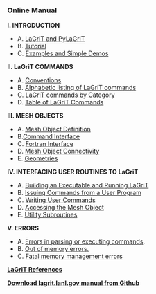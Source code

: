 ### Online Manual

**I. INTRODUCTION**  

 -  A. [LaGriT and PyLaGriT](docs/lagrit.md)  
 -  B. [Tutorial](docs/tutorial.md)  
 -  C. [Examples and Simple Demos](docs/demos/index.md)  
 
**II. LaGriT COMMANDS** 
 
 -  A. [Conventions](docs/conventions.md)  
 -  B. [Alphabetic listing of LaGriT commands](commands.md)  
 -  C. [LaGriT commands by Category](commands_cat.md)  
 -  D. [Table of LaGriT Commands](table.md)  
 
**III. MESH OBJECTS** 
 -  A. [Mesh Object Definition](docs/meshobject.md)  
 -  B.[Command Interface](docs/commandi.md )  
 -  C. [Fortran Interface](docs/fortran.md)  
 -  D. [Mesh Object Connectivity](docs/meshobjcon.md)  
 -  E. [Geometries](docs/geometries.md)  

**IV. INTERFACING USER ROUTINES TO LaGriT** 
 -  A. [Building an Executable and Running LaGriT](docs/build.md)   
 -  B. [Issuing Commands from a User Program](docs/issuing.md)   
 -  C. [Writing User Commands](docs/writing.md)  
 -  D. [Accessing the Mesh Object](docs/accessing.md)  
 -  E. [Utility Subroutines](util.md)  

**V. ERRORS**
 -  A. [Errors in parsing or executing commands](docs/errors.md#parse).  
 -  B. [Out of memory errors.](docs/errors.md#memory)  
 -  C. [Fatal memory management errors](docs/errors.md#panic)    
   
[**LaGriT References**](docs/References.md)   

[**Download lagrit.lanl.gov manual from Github**](https://git-hub.com/lanl/LaGriT)
